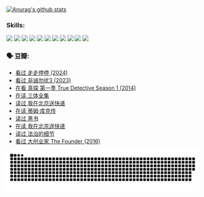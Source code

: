 
[![Anurag's github stats](https://github-readme-stats.vercel.app/api?username=w940853815)](https://github.com/anuraghazra/github-readme-stats)

### Skills:

<code><img height="32" src="https://cdn.jsdelivr.net/npm/simple-icons@v5/icons/python.svg"></code>
<code><img height="32" src="https://cdn.jsdelivr.net/npm/simple-icons@v5/icons/javascript.svg"></code>
<code><img height="32" src="https://cdn.jsdelivr.net/npm/simple-icons@v5/icons/django.svg"></code>
<code><img height="32" src="https://cdn.jsdelivr.net/npm/simple-icons@v5/icons/flask.svg"></code>
<code><img height="32" src="https://cdn.jsdelivr.net/npm/simple-icons@v5/icons/vuetify.svg"></code>
<code><img height="32" src="https://cdn.jsdelivr.net/npm/simple-icons@v5/icons/git.svg"></code>
<code><img height="32" src="https://cdn.jsdelivr.net/npm/simple-icons@v5/icons/docker.svg"></code>
<code><img height="32" src="https://cdn.jsdelivr.net/npm/simple-icons@v5/icons/postgresql.svg"></code>
<code><img height="32" src="https://cdn.jsdelivr.net/npm/simple-icons@v5/icons/elasticsearch.svg"></code>
<code><img height="32" src="https://cdn.jsdelivr.net/npm/simple-icons@v5/icons/macos.svg"></code>
<code><img height="32" src="https://cdn.jsdelivr.net/npm/simple-icons@v5/icons/linux.svg"></code>

### 🗣 豆瓣:

<!-- DOUBAN-ACTIVITIES:START -->
- [看过 走走停停‎ (2024)](https://www.douban.com/people/136069238/status/4684430230/?_i=24185051)
- [看过 非诚勿扰3‎ (2023)](https://www.douban.com/people/136069238/status/4676324100/?_i=24185051)
- [在看 真探 第一季 True Detective Season 1‎ (2014)](https://www.douban.com/people/136069238/status/4673382852/?_i=24185051)
- [在读 三体全集](https://www.douban.com/people/136069238/status/4672842521/?_i=24185051)
- [读过 我在北京送快递](https://www.douban.com/people/136069238/status/4672842036/?_i=24185052)
- [在读 蒂姆·库克传](https://www.douban.com/people/136069238/status/4663517053/?_i=24185052)
- [读过 黑书](https://www.douban.com/people/136069238/status/4663516022/?_i=24185052)
- [在读 我在北京送快递](https://www.douban.com/people/136069238/status/4658098365/?_i=24185052)
- [读过 法治的细节](https://www.douban.com/people/136069238/status/4657347558/?_i=24185052)
- [看过 大创业家 The Founder‎ (2016)](https://www.douban.com/people/136069238/status/4649667693/?_i=24185052)
<!-- DOUBAN-ACTIVITIES:END -->


![Snake animation](https://raw.githubusercontent.com/w940853815/w940853815/output/github-contribution-grid-snake.svg)

<!--
**w940853815/w940853815** is a ✨ _special_ ✨ repository because its `README.md` (this file) appears on your GitHub profile.

Here are some ideas to get you started:

- 🔭 I’m currently working on ...
- 🌱 I’m currently learning ...
- 👯 I’m looking to collaborate on ...
- 🤔 I’m looking for help with ...
- 💬 Ask me about ...
- 📫 How to reach me: ...
- 😄 Pronouns: ...
- ⚡ Fun fact: ...
-->
